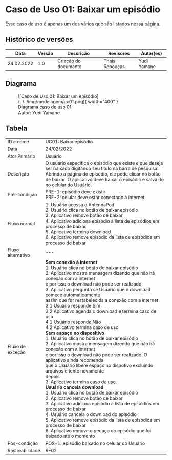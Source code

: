 # Caso de Uso 01: Baixar um episódio

Esse caso de uso é apenas um dos vários que são listados nessa 
[página](../casosDeUso).

## Histórico de versões
| Data       | Versão | Descrição            | Revisores      | Autor(es)   |
| ---------- | ------ | -------------------- | -------------- | ----------- |
| 24.02.2022 | 1.0    | Criação do documento | Thais Rebouças | Yudi Yamane |

## Diagrama
<figure markdown>
  ![Caso de Uso 01: Baixar um episódio](../../img/modelagem/uc01.png){ width="400" }
  <figcaption> Diagrama caso de uso 01 </figcaption>
  Autor: Yudi Yamane
</figure>


## Tabela

|                   |                                                                                                                                                                                                                                                                                                                                                                                                                                                                                                                                                                                                                                                                                                                                                                                                                                                                                                                                                                                                                                                                                                                                                                                                                                                                                                       |
| ----------------- | ----------------------------------------------------------------------------------------------------------------------------------------------------------------------------------------------------------------------------------------------------------------------------------------------------------------------------------------------------------------------------------------------------------------------------------------------------------------------------------------------------------------------------------------------------------------------------------------------------------------------------------------------------------------------------------------------------------------------------------------------------------------------------------------------------------------------------------------------------------------------------------------------------------------------------------------------------------------------------------------------------------------------------------------------------------------------------------------------------------------------------------------------------------------------------------------------------------------------------------------------------------------------------------------------------- |
| ID e nome         | UC01: Baixar episódio                                                                                                                                                                                                                                                                                                                                                                                                                                                                                                                                                                                                                                                                                                                                                                                                                                                                                                                                                                                                                                                                                                                                                                                                                                                                                 |
| Data              | 24/02/2022                                                                                                                                                                                                                                                                                                                                                                                                                                                                                                                                                                                                                                                                                                                                                                                                                                                                                                                                                                                                                                                                                                                                                                                                                                                                                            |
| Ator Primário     | Usuário                                                                                                                                                                                                                                                                                                                                                                                                                                                                                                                                                                                                                                                                                                                                                                                                                                                                                                                                                                                                                                                                                                                                                                                                                                                                                               |
| Descrição         | O usuário especifica o episódio que existe e que deseja ser baixado digitando seu título na barra de pesquisa. Abrindo a página do episódio, ele pode clicar no botão de baixar. O aplicativo deve baixar o episódio e salvá-lo no celular do Usuário.                                                                                                                                                                                                                                                                                                                                                                                                                                                                                                                                                                                                                                                                                                                                                                                                                                                                                                                                                                                                                                                |
| Pré-condição      | PRE-1: episódio deve existir <br>  PRE-2: celular deve estar conectado à internet                                                                                                                                                                                                                                                                                                                                                                                                                                                                                                                                                                                                                                                                                                                                                                                                                                                                                                                                                                                                                                                                                                                                                                                                                     |
| Fluxo normal      | 1. Usuário acessa o AntennaPod <br>2. Usuário clica no botão de baixar episódio  <br>3. Aplicativo remove botão de baixar  <br>4. Aplicativo adiciona episódio à lista de episódios em processo de baixar  <br>5. Aplicativo termina download  <br>6. Aplicativo remove episódio da lista de episódios em processo de baixar <br>                                                                                                                                                                                                                                                                                                                                                                                                                                                                                                                                                                                                                                                                                                                                                                                                                                                                                                                                                                     |
| Fluxo alternativo | ---                                                                                                                                                                                                                                                                                                                                                                                                                                                                                                                                                                                                                                                                                                                                                                                                                                                                                                                                                                                                                                                                                                                                                                                                                                                                                                   |
| Fluxo de exceção  | **Sem conexão à internet** <br> 1. Usuário clica no botão de baixar episódio <br> 2. Aplicativo mostra mensagem dizendo que não há conexão com a internet <br> e por isso o download não pode ser realizado <br> 3. Aplicativo pergunta se Usuário que o download comece automaticamente <br> assim que for restabelecida a conexão com a internet <br> 3.1 Usuário responde Sim <br> 3.2 Aplicativo agenda o download e termina caso de uso <br> 4.1 Usuário responde Não <br> 4.2 Aplicativo termina caso de uso <br> **Sem espaço no dispositivo**<br> 1. Usuário clica no botão de baixar episódio <br> 2. Aplicativo mostra mensagem dizendo que não há conexão com a internet <br> e por isso o download não pode ser realizado. O aplicativo ainda recomenda  <br> que o Usuário libere espaço no dispotivo excluindo arquivos e tente novamente<br> depois.<br> 3. Aplicativo termina caso de uso.<br> **Usuário cancela download**<br> 1. Usuário clica no botão de baixar episódio <br> 2. Aplicativo remove botão de baixar <br> 3. Aplicativo adiciona episódio à lista de episódios em processo de baixar <br> 4. Usuário cancela o download do episódio <br> 5. Aplicativo remove episódio da lista de episódios em processo de baixar <br> 6. Aplicativo remove o pedaço do episódio que foi baixado até o momento <br> |
| Pós-condição      | POS-1: episódio baixado no celular do Usuário                                                                                                                                                                                                                                                                                                                                                                                                                                                                                                                                                                                                                                                                                                                                                                                                                                                                                                                                                                                                                                                                                                                                                                                                                                                         |
| Rastreabilidade   | RF02                                                                                                                                                                                                                                                                                                                                                                                                                                                                                                                                                                                                                                                                                                                                                                                                                                                                                                                                                                                                                                                                                                                                                                                                                                                                                                  |

